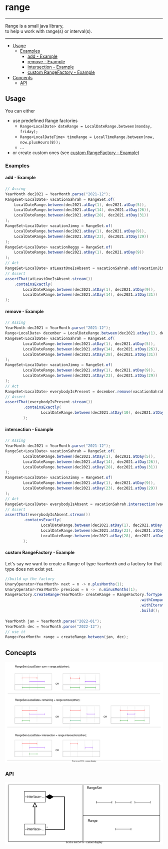 # range
- - - -
Range is a small java library,<br>
to help u work with range(s) or interval(s). 
- - - -
- [Usage](#usage)
    * [Examples](#examples)
        + [add - Example](#add---example)
        + [remove - Example](#remove---example)
        + [intersection - Example](#intersection---example)
        + [custom RangeFactory - Example](#custom-rangefactory---example)
- [Concepts](#concepts)
    * [API](#api)

## Usage
You can either
- use predefined Range factories
    - `Range<LocalDate> dateRange = LocalDateRange.between(monday, friday);`
    - `Range<LocalDateTime> timeRange = LocalTimeRange.between(now, now.plusHours(8));`
    - ...
- or create custom ones (see [custom RangeFactory - Example](#custom-rangefactory---example))

### Examples
#### add - Example
```java
// Assing
YearMonth dec2021 = YearMonth.parse("2021-12");
RangeSet<LocalDate> vacationSahrah = RangeSet.of(
    LocalDateRange.between(dec2021.atDay(1), dec2021.atDay(5)),
    LocalDateRange.between(dec2021.atDay(14), dec2021.atDay(26)),
    LocalDateRange.between(dec2021.atDay(28), dec2021.atDay(31))
);
RangeSet<LocalDate> vacationJimmy = RangeSet.of(
    LocalDateRange.between(dec2021.atDay(1), dec2021.atDay(9)),
    LocalDateRange.between(dec2021.atDay(23), dec2021.atDay(29))
);
RangeSet<LocalDate> vacationReggy = RangeSet.of(
    LocalDateRange.between(dec2021.atDay(1), dec2021.atDay(9))
);
// Act
RangeSet<LocalDate> atLeastOneIsAbsent = vacationSahrah.add(vacationJimmy).add(vacationReggy);
// Assert
assertThat(atLeastOneIsAbsent.stream())
    .containsExactly(
        LocalDateRange.between(dec2021.atDay(1), dec2021.atDay(9)),
        LocalDateRange.between(dec2021.atDay(14), dec2021.atDay(31))
);
```
#### remove - Example
```java
// Assing
YearMonth dec2021 = YearMonth.parse("2021-12");
Range<LocalDate> december = LocalDateRange.between(dec2021.atDay(1), dec2021.atEndOfMonth());
RangeSet<LocalDate> vacationSahrah = RangeSet.of(
        LocalDateRange.between(dec2021.atDay(1), dec2021.atDay(5)),
        LocalDateRange.between(dec2021.atDay(14), dec2021.atDay(26)),
        LocalDateRange.between(dec2021.atDay(28), dec2021.atDay(31))
);
RangeSet<LocalDate> vacationJimmy = RangeSet.of(
        LocalDateRange.between(dec2021.atDay(1), dec2021.atDay(9)),
        LocalDateRange.between(dec2021.atDay(23), dec2021.atDay(29))
);
// Act
RangeSet<LocalDate> everybodyIsPresent = december.remove(vacationSahrah).remove(vacationJimmy);
// Assert
assertThat(everybodyIsPresent.stream())
        .containsExactly(
                LocalDateRange.between(dec2021.atDay(10), dec2021.atDay(13))
        );
```

#### intersection - Example
```java
// Assing
YearMonth dec2021 = YearMonth.parse("2021-12");
RangeSet<LocalDate> vacationSahrah = RangeSet.of(
        LocalDateRange.between(dec2021.atDay(1), dec2021.atDay(5)),
        LocalDateRange.between(dec2021.atDay(14), dec2021.atDay(26)),
        LocalDateRange.between(dec2021.atDay(28), dec2021.atDay(31))
);
RangeSet<LocalDate> vacationJimmy = RangeSet.of(
        LocalDateRange.between(dec2021.atDay(1), dec2021.atDay(9)),
        LocalDateRange.between(dec2021.atDay(23), dec2021.atDay(29))
);
// Act
RangeSet<LocalDate> everybodyIsAbsent = vacationSahrah.intersection(vacationJimmy);
// Assert
assertThat(everybodyIsAbsent.stream())
        .containsExactly(
                LocalDateRange.between(dec2021.atDay(1), dec2021.atDay(5)),
                LocalDateRange.between(dec2021.atDay(23), dec2021.atDay(26)),
                LocalDateRange.between(dec2021.atDay(28), dec2021.atDay(29))
        );
```
#### custom RangeFactory - Example
Let's say we want to create a Range of type `YearMonth` and a factory for that type does not exist yet.

```java
//build up the factory
UnaryOperator<YearMonth> next = n -> n.plusMonths(1);
UnaryOperator<YearMonth> previous = n ->  n.minusMonths(1);
RangeFactory.CreateRange<YearMonth> createRange = RangeFactory.forType(YearMonth.class)
                                                            .withComparator(YearMonth::compareTo)
                                                            .withIterator(next, previous)
                                                            .build();

YearMonth jan = YearMonth.parse("2022-01");
YearMonth dec = YearMonth.parse("2022-12");
// use it 
Range<YearMonth> range = createRange.between(jan, dec);
```

## Concepts
<img src="./documentation/images/range-API.svg" alt="range-api">

### API

<img src="./documentation/images/range-and-rangeset-uml.svg" alt="range-uml">